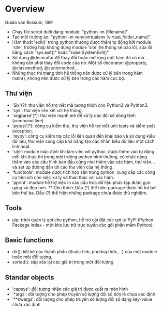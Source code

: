 # Overview

Guido van Rossum, 1991

- Chạy file script dưới dạng module: "python -m [filename]"
- Tạo môi trường ảo: "python -m venv|virtualenv [virtual_folder_name]"
- Hàm thoát 'exit()' trong python thường được thêm tự động bởi module 'site', trường hợp không dùng module 'site' hệ thống sẽ báo lỗi, sửa lỗi bằng cách "sys.exit()" hoặc "raise SystemExit()"
- Sử dụng @decorator để thay đổi hoặc mở rộng một hàm đã có mà không cần phải thay đổi code của nó. Một số decorator: @property, @classmethod, @staticmethod...
- Những thực thi mang tính hệ thống nên được xử lý bên trong hàm main(), không nên được xử lý bên trong các hàm cục bộ.

## Thư viện

- 'Six'(?): thư viện hỗ trợ viết mã tương thích cho Python2 và Python3.
- 'sys': thư viện liên kết với hệ thống.
- 'argparse'(*): thư viện mạnh mẽ để xử lý các đối số dòng lệnh (command line).
- 'pytest'(*): công cụ kiểm thử, thư viện hỗ trợ viết unit tests và kiểm soát exception.
- 'mypy': công cụ kiểm tra các lỗi liên quan đến khai báo và sử dụng kiểu dữ liệu, thư viện cung cấp khả năng tạo các nhãn kiểu dữ liệu một cách linh hoạt.
- 'site': module mặc định khi làm việc với python, được thêm vào tự động mỗi khi thực thi trong môi trường python bình thường, có chức năng thêm vào các cấu hình ban đầu cũng như thêm vào các hàm, thư viện... và set up đường dẫn tới các thư viện của hệ thống.
- 'functools': module được tích hợp sẵn trong python, cung cấp các công cụ tiện ích cho việc xử lý và thao thác với các hàm.
- 'pprint': module hỗ trợ việc in các cấu trúc dữ liệu phức tạp được gọn gàng và đẹp hơn.
** Chú thích: Dấu (*) thể hiện package được hỗ trợ bởi bên thứ ba. Dấu (?) thể hiện những package chưa được thử nghiệm.

## Tools

- [pip](..\frameworks\pip.md): trình quản lý gói cho python, hỗ trợ cài đặt các gói từ PyPI (Python Package Index - một kho lưu trữ trực tuyến các gói phần mềm Python)

## Basic functions

- dir(): liệt kê các thành phần (thuộc tính, phương thức,...) của một module hoặc một đối tượng.
- sorted(): sắp xếp lại các giá trị trong một đối tượng.

## Standar objects

- 'capsys': đối tượng nhận các giá trị được xuất ra màn hình
- '*args': đối tượng cho phép truyền số lượng đối số đơn lẻ chưa xác định
- '**kwargs': đối tượng cho phép truyền số lượng đối số dạng key-value chưa xác định
